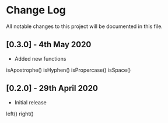 # Change Log

All notable changes to this project will be documented in this file.

## [0.3.0] - 4th May 2020

* Added new functions

isApostrophe()
isHyphen()
isPropercase()
isSpace()

## [0.2.0] - 29th April 2020

* Initial release

left()
right()

